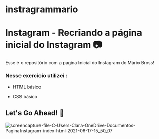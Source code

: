 # instragrammario


# Instagram - Recriando a página inicial do Instagram 📷

Esse é o repositório com a pagina Inicial do Instagram do Mário Bross! 


### Nesse exercício utilizei :

* HTML básico

* CSS básico


##  Let's Go Ahead! 🤩

![screencapture-file-C-Users-Clara-OneDrive-Documentos-PaginaInstagram-index-html-2021-06-17-15_50_07](https://user-images.githubusercontent.com/81788948/122456268-bd635080-cf83-11eb-8dfa-f0d0925b74d9.png)

